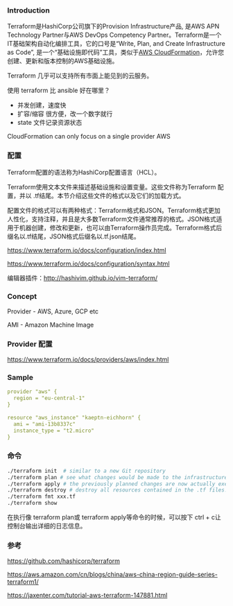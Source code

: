 ### Introduction

Terraform是HashiCorp公司旗下的Provision Infrastructure产品, 是AWS APN Technology Partner与AWS DevOps Competency Partner。Terraform是一个IT基础架构自动化编排工具，它的口号是“Write, Plan, and Create Infrastructure as Code”, 是一个“基础设施即代码”工具，类似于[AWS CloudFormation](https://aws.amazon.com/cloudformation/)，允许您创建、更新和版本控制的AWS基础设施。

Terraform 几乎可以支持所有市面上能见到的云服务。



使用 terraform 比 ansible 好在哪里？

- 并发创建，速度快
- 扩容/缩容 很方便，改一个数字就行
- state 文件记录资源状态

CloudFormation can only focus on a single provider AWS

### 配置

Terraform配置的语法称为HashiCorp配置语言（HCL）。

Terraform使用文本文件来描述基础设施和设置变量。这些文件称为Terraform 配置，并以 .tf结尾。本节介绍这些文件的格式以及它们的加载方式。

配置文件的格式可以有两种格式：Terraform格式和JSON。Terraform格式更加人性化，支持注释，并且是大多数Terraform文件通常推荐的格式。JSON格式适用于机器创建，修改和更新，也可以由Terraform操作员完成。Terraform格式后缀名以.tf结尾，JSON格式后缀名以.tf.json结尾。

https://www.terraform.io/docs/configuration/index.html

https://www.terraform.io/docs/configuration/syntax.html

编辑器插件：http://hashivim.github.io/vim-terraform/

### Concept

Provider - AWS, Azure, GCP etc

AMI - Amazon Machine Image



### Provider 配置

https://www.terraform.io/docs/providers/aws/index.html

### Sample

```yaml
provider "aws" {
  region = "eu-central-1"
}
 
resource "aws_instance" "kaeptn-eichhorn" {
  ami = "ami-13b8337c"
  instance_type = "t2.micro"
}
```



### 命令

```sh
./terraform init  # similar to a new Git repository
./terraform plan # see what changes would be made to the infrastructure, provisioning of new resources, the renaming of DNS entries, or the expansion of the memory of a database
./terraform apply # the previously planned changes are now actually executed, i.e. Terraform calls the APIs of AWS and sets up the services in the respective AWS account.
./terraform destroy # destroy all resources contained in the .tf files! 
./terraform fmt xxx.tf
./terraform show
```

在执行像 terraform plan或 terraform apply等命令的时候，可以按下 ctrl + c让控制台输出详细的日志信息。





### 参考

https://github.com/hashicorp/terraform

https://aws.amazon.com/cn/blogs/china/aws-china-region-guide-series-terraform1/

https://jaxenter.com/tutorial-aws-terraform-147881.html